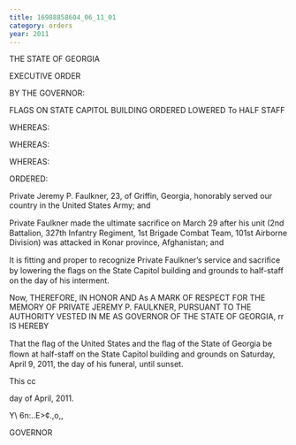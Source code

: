 ```yaml
---
title: 16988858604_06_11_01
category: orders
year: 2011
---
```

 

THE STATE OF GEORGIA

EXECUTIVE ORDER

BY THE GOVERNOR:

FLAGS ON STATE CAPITOL BUILDING ORDERED LOWERED To HALF STAFF

WHEREAS:

WHEREAS:

WHEREAS:

ORDERED:

Private Jeremy P. Faulkner, 23, of Griffin, Georgia,
honorably served our country in the United States Army; and

Private Faulkner made the ultimate sacriﬁce on March 29
after his unit (2nd Battalion, 327th Infantry Regiment, 1st
Brigade Combat Team, 101st Airborne Division) was attacked
in Konar province, Afghanistan; and

It is ﬁtting and proper to recognize Private Faulkner’s service
and sacriﬁce by lowering the ﬂags on the State Capitol
building and grounds to half-staff on the day of his
interment.

Now, THEREFORE, IN HONOR AND As A MARK OF RESPECT
FOR THE MEMORY OF PRIVATE JEREMY P. FAULKNER,
PURSUANT TO THE AUTHORITY VESTED IN ME AS GOVERNOR
OF THE STATE OF GEORGIA, rr IS HEREBY

That the ﬂag of the United States and the ﬂag of the State of
Georgia be ﬂown at half-staff on the State Capitol building
and grounds on Saturday, April 9, 2011, the day of his
funeral, until sunset.

This cc

day of April, 2011.

Y\ 6n:..E>¢.,o,,

GOVERNOR

